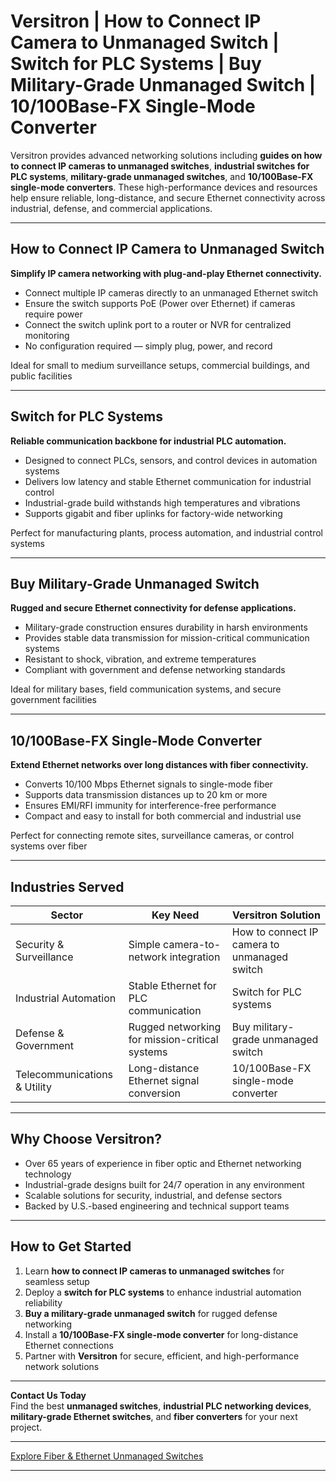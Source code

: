 # Versitron | How to Connect IP Camera to Unmanaged Switch | Switch for PLC Systems | Buy Military-Grade Unmanaged Switch | 10/100Base-FX Single-Mode Converter

Versitron provides advanced networking solutions including **guides on how to connect IP cameras to unmanaged switches**, **industrial switches for PLC systems**, **military-grade unmanaged switches**, and **10/100Base-FX single-mode converters**. These high-performance devices and resources help ensure reliable, long-distance, and secure Ethernet connectivity across industrial, defense, and commercial applications.

---

## How to Connect IP Camera to Unmanaged Switch

**Simplify IP camera networking with plug-and-play Ethernet connectivity.**

- Connect multiple IP cameras directly to an unmanaged Ethernet switch  
- Ensure the switch supports PoE (Power over Ethernet) if cameras require power  
- Connect the switch uplink port to a router or NVR for centralized monitoring  
- No configuration required — simply plug, power, and record  

Ideal for small to medium surveillance setups, commercial buildings, and public facilities  

---

## Switch for PLC Systems

**Reliable communication backbone for industrial PLC automation.**

- Designed to connect PLCs, sensors, and control devices in automation systems  
- Delivers low latency and stable Ethernet communication for industrial control  
- Industrial-grade build withstands high temperatures and vibrations  
- Supports gigabit and fiber uplinks for factory-wide networking  

Perfect for manufacturing plants, process automation, and industrial control systems  

---

## Buy Military-Grade Unmanaged Switch

**Rugged and secure Ethernet connectivity for defense applications.**

- Military-grade construction ensures durability in harsh environments  
- Provides stable data transmission for mission-critical communication systems  
- Resistant to shock, vibration, and extreme temperatures  
- Compliant with government and defense networking standards  

Ideal for military bases, field communication systems, and secure government facilities  

---

## 10/100Base-FX Single-Mode Converter

**Extend Ethernet networks over long distances with fiber connectivity.**

- Converts 10/100 Mbps Ethernet signals to single-mode fiber  
- Supports data transmission distances up to 20 km or more  
- Ensures EMI/RFI immunity for interference-free performance  
- Compact and easy to install for both commercial and industrial use  

Perfect for connecting remote sites, surveillance cameras, or control systems over fiber  

---

## Industries Served

| Sector                      | Key Need                                           | Versitron Solution                                         |
|------------------------------|---------------------------------------------------|------------------------------------------------------------|
| Security & Surveillance      | Simple camera-to-network integration              | How to connect IP camera to unmanaged switch                |
| Industrial Automation        | Stable Ethernet for PLC communication             | Switch for PLC systems                                      |
| Defense & Government         | Rugged networking for mission-critical systems    | Buy military-grade unmanaged switch                         |
| Telecommunications & Utility | Long-distance Ethernet signal conversion          | 10/100Base-FX single-mode converter                         |

---

## Why Choose Versitron?

- Over 65 years of experience in fiber optic and Ethernet networking technology  
- Industrial-grade designs built for 24/7 operation in any environment  
- Scalable solutions for security, industrial, and defense sectors  
- Backed by U.S.-based engineering and technical support teams  

---

## How to Get Started

1. Learn **how to connect IP cameras to unmanaged switches** for seamless setup  
2. Deploy a **switch for PLC systems** to enhance industrial automation reliability  
3. **Buy a military-grade unmanaged switch** for rugged defense networking  
4. Install a **10/100Base-FX single-mode converter** for long-distance Ethernet connections  
5. Partner with **Versitron** for secure, efficient, and high-performance network solutions  

---

**Contact Us Today**  
Find the best **unmanaged switches**, **industrial PLC networking devices**, **military-grade Ethernet switches**, and **fiber converters** for your next project.  

---

[Explore Fiber & Ethernet Unmanaged Switches](https://www.versitron.com/collections/fiber-ethernet-unmanaged-switches)

---

